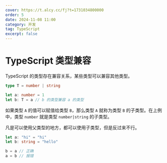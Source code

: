 ```yaml
---
cover: https://t.alcy.cc/fj?t=1731034800000
order: 5
date: 2024-11-08 11:00
category: 开发
tag: TypeScript
excerpt: false
---
```


# TypeScript 类型兼容

TypeScript 的类型存在兼容关系，某些类型可以兼容其他类型。

```TypeScript
type T = number | string

let a: number = 1
let b: T = a // b 的类型兼容 a 的类型
```

如果类型 `A` 的值可以赋值给类型 `B`，那么类型 `A` 就称为类型 `B` 的子类型。在上例中，类型 `number` 就是类型 `number|string` 的子类型。

凡是可以使用父类型的地方，都可以使用子类型，但是反过来不行。

```TypeScript
let a: "hi" = "hi"
let b: string = "hello"

b = a // 正确
a = b // 报错
```
